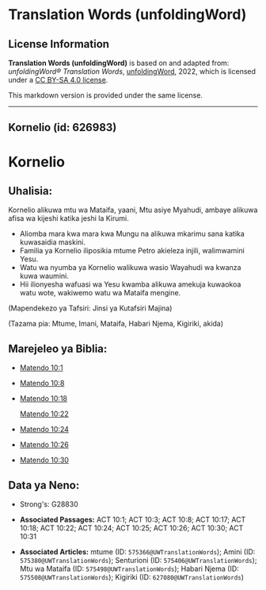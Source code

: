 # Translation Words (unfoldingWord)

## License Information

**Translation Words (unfoldingWord)** is based on and adapted from: _unfoldingWord® Translation Words_, [unfoldingWord](https://unfoldingword.org/utw), 2022, which is licensed under a [CC BY-SA 4.0 license](https://creativecommons.org/licenses/by-sa/4.0/legalcode.en).

This markdown version is provided under the same license.



--------------------------------

## Kornelio (id: 626983)

Kornelio
========

Uhalisia:
---------

Kornelio alikuwa mtu wa Mataifa, yaani, Mtu asiye Myahudi, ambaye alikuwa afisa wa kijeshi katika jeshi la Kirumi.

* Aliomba mara kwa mara kwa Mungu na alikuwa mkarimu sana katika kuwasaidia maskini.
* Familia ya Kornelio iliposikia mtume Petro akieleza injili, walimwamini Yesu.
* Watu wa nyumba ya Kornelio walikuwa wasio Wayahudi wa kwanza kuwa waumini.
* Hii ilionyesha wafuasi wa Yesu kwamba alikuwa amekuja kuwaokoa watu wote, wakiwemo watu wa Mataifa mengine.

(Mapendekezo ya Tafsiri: Jinsi ya Kutafsiri Majina)

(Tazama pia: Mtume, Imani, Mataifa, Habari Njema, Kigiriki, akida)

Marejeleo ya Biblia:
--------------------

* [Matendo 10:1](https://ref.ly/Acts10:1)
* [Matendo 10:8](https://ref.ly/Acts10:8)
* [Matendo 10:18](https://ref.ly/Acts10:18)

    [Matendo 10:22](https://ref.ly/Acts10:22)

* [Matendo 10:24](https://ref.ly/Acts10:24)
* [Matendo 10:26](https://ref.ly/Acts10:26)
* [Matendo 10:30](https://ref.ly/Acts10:30)

Data ya Neno:
-------------

* Strong's: G28830

* **Associated Passages:** ACT 10:1; ACT 10:3; ACT 10:8; ACT 10:17; ACT 10:18; ACT 10:22; ACT 10:24; ACT 10:25; ACT 10:26; ACT 10:30; ACT 10:31
* **Associated Articles:** mtume (ID: `575366@UWTranslationWords`); Amini (ID: `575380@UWTranslationWords`); Senturioni (ID: `575406@UWTranslationWords`); Mtu wa Mataifa (ID: `575498@UWTranslationWords`); Habari Njema (ID: `575508@UWTranslationWords`); Kigiriki (ID: `627080@UWTranslationWords`)

